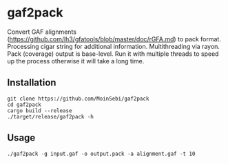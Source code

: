 # gaf2pack

Convert GAF alignments (https://github.com/lh3/gfatools/blob/master/doc/rGFA.md) to pack format. 
Processing cigar string for additional information. Multithreading via rayon. Pack (coverage) output is base-level. Run it with multiple threads to speed up the process otherwise it will take a long time.


## Installation

```
git clone https://github.com/MoinSebi/gaf2pack
cd gaf2pack
cargo build --release
./target/release/gaf2pack -h 
```

## Usage 

```
./gaf2pack -g input.gaf -o output.pack -a alignment.gaf -t 10 
```